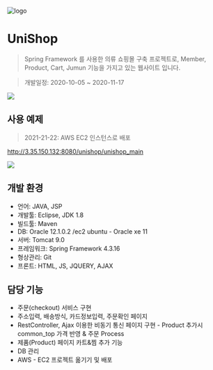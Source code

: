![logo](https://user-images.githubusercontent.com/66353700/101781894-b8889480-3b3b-11eb-8264-fac2b257292d.png)
# UniShop
> Spring Framework 를 사용한 의류 쇼핑몰 구축 프로젝트로, Member, Product, Cart, Jumun 기능을 가지고 있는 웹사이트 입니다.

> 개발일정: 2020-10-05 ~ 2020-11-17



![](../header.png)


## 사용 예제

> 2021-21-22: AWS EC2 인스턴스로 배포

http://3.35.150.132:8080/unishop/unishop_main

![](UniShop.gif)


## 개발 환경 

* 언어: JAVA, JSP
* 개발툴: Eclipse, JDK 1.8
* 빌드툴: Maven
* DB: Oracle 12.1.0.2 /ec2 ubuntu - Oracle xe 11
* 서버: Tomcat 9.0
* 프레임워크: Spring Framework 4.3.16
* 형상관리: Git
* 프론트: HTML, JS, JQUERY, AJAX


## 담당 기능

* 주문(checkout) 서비스 구현
* 주소입력, 배송방식, 카드정보입력, 주문확인 페이지
* RestController, Ajax 이용한 비동기 통신 페이지 구현 - Product 추가시 common_top 가격 반영 & 주문 Process 
* 제품(Product) 페이지 카트&찜 추가 기능
* DB 관리
* AWS - EC2 프로젝트 옮기기 및 배포

